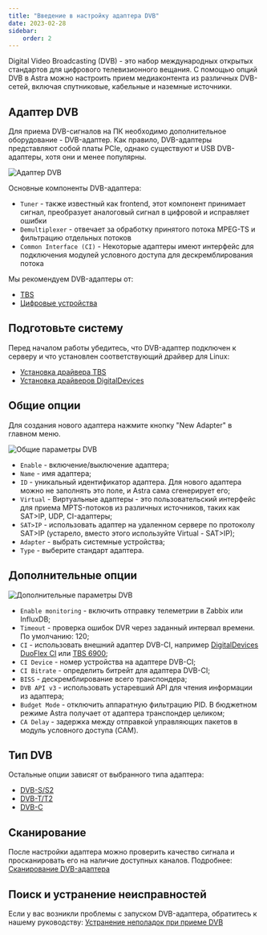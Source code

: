 ```yaml
---
title: "Введение в настройку адаптера DVB"
date: 2023-02-28
sidebar:
    order: 2
---
```


Digital Video Broadcasting (DVB) - это набор международных открытых стандартов для цифрового телевизионного вещания. С помощью опций DVB в Astra можно настроить прием медиаконтента из различных DVB-сетей, включая спутниковые, кабельные и наземные источники.

## Адаптер DVB[](https://help.cesbo.com/astra/receiving/dvb/intro#dvb-adapter)

Для приема DVB-сигналов на ПК необходимо дополнительное оборудование - DVB-адаптер. Как правило, DVB-адаптеры представляют собой платы PCIe, однако существуют и USB DVB-адаптеры, хотя они и менее популярны.

![Адаптер DVB](https://cdn.cesbo.com/help/astra/receiving/dvb/intro/dvb-adapter.jpg)

Основные компоненты DVB-адаптера:

- `Tuner` - также известный как frontend, этот компонент принимает сигнал, преобразует аналоговый сигнал в цифровой и исправляет ошибки
- `Demultiplexer` - отвечает за обработку принятого потока MPEG-TS и фильтрацию отдельных потоков
- `Common Interface (CI)` - Некоторые адаптеры имеют интерфейс для подключения модулей условного доступа для дескремблирования потока

Мы рекомендуем DVB-адаптеры от:

- [TBS](https://www.tbsdtv.com/)
- [Цифровые устройства](https://www.digital-devices.eu/)

## Подготовьте систему[](https://help.cesbo.com/astra/receiving/dvb/intro#prepare-you-system)

Перед началом работы убедитесь, что DVB-адаптер подключен к серверу и что установлен соответствующий драйвер для Linux:

- [Установка драйвера TBS](https://help.cesbo.com/misc/tools-and-utilities/dvb/tbs-driver)
- [Установка драйверов DigitalDevices](https://help.cesbo.com/misc/tools-and-utilities/dvb/dd-driver)

## Общие опции[](https://help.cesbo.com/astra/receiving/dvb/intro#general-options)

Для создания нового адаптера нажмите кнопку "New Adapter" в главном меню.

![Общие параметры DVB](https://cdn.cesbo.com/help/astra/receiving/dvb/intro/dvb-general.png)

- `Enable` - включение/выключение адаптера;
- `Name` - имя адаптера;
- `ID` - уникальный идентификатор адаптера. Для нового адаптера можно не заполнять это поле, и Astra сама сгенерирует его;
- `Virtual` - Виртуальные адаптеры - это пользовательский интерфейс для приема MPTS-потоков из различных источников, таких как SAT>IP, UDP, CI-адаптеры;
- `SAT>IP` - использовать адаптер на удаленном сервере по протоколу SAT>IP (устарело, вместо этого используйте Virtual - SAT>IP);
- `Adapter` - выбрать системные устройства;
- `Type` - выберите стандарт адаптера.

## Дополнительные опции[](https://help.cesbo.com/astra/receiving/dvb/intro#advanced-options)

![Дополнительные параметры DVB](https://cdn.cesbo.com/help/astra/receiving/dvb/intro/dvb-advanced.png)

- `Enable monitoring` - включить отправку телеметрии в Zabbix или InfluxDB;
- `Timeout` - проверка ошибок DVR через заданный интервал времени. По умолчанию: 120;
- `CI` - использовать внешний адаптер DVB-CI, например [DigitalDevices DuoFlex CI](https://www.digital-devices.eu/shop/en/cine-series/ci-expansion/224/digital-devices-duoflex-ci-double-common-interface-ci-extension-duoflex-ci?c=173) или [TBS 6900](https://www.tbsdtv.com/products/tbs6900-dvb-dual-pci-e-card.html);
- `CI Device` - номер устройства на адаптере DVB-CI;
- `CI Bitrate` - определить битрейт для адаптера DVB-CI;
- `BISS` - дескремблирование всего транспондера;
- `DVB API v3` - использовать устаревший API для чтения информации из адаптера;
- `Budget Mode` - отключить аппаратную фильтрацию PID. В бюджетном режиме Astra получает от адаптера транспондер целиком;
- `CA Delay` - задержка между отправкой управляющих пакетов в модуль условного доступа (CAM).

## Тип DVB[](https://help.cesbo.com/astra/receiving/dvb/intro#dvb-type)

Остальные опции зависят от выбранного типа адаптера:

- [DVB-S/S2](https://help.cesbo.com/astra/receiving/dvb/s)
- [DVB-T/T2](https://help.cesbo.com/astra/receiving/dvb/t)
- [DVB-C](https://help.cesbo.com/astra/receiving/dvb/c)

## Сканирование[](https://help.cesbo.com/astra/receiving/dvb/intro#scan)

После настройки адаптера можно проверить качество сигнала и просканировать его на наличие доступных каналов. Подробнее: [Сканирование DVB-адаптера](https://help.cesbo.com/astra/receiving/dvb/scan)

## Поиск и устранение неисправностей[](https://help.cesbo.com/astra/receiving/dvb/intro#troubleshooting)

Если у вас возникли проблемы с запуском DVB-адаптера, обратитесь к нашему руководству: [Устранение неполадок при приеме DVB](https://help.cesbo.com/misc/troubleshooting/dvb)
